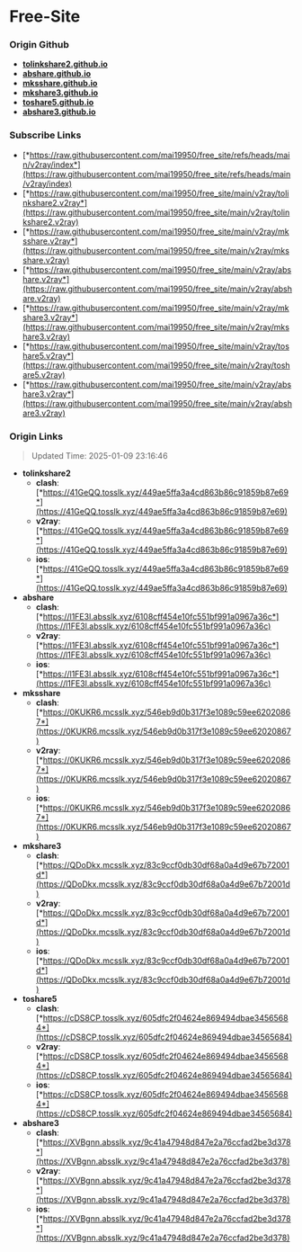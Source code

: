 # Free-Site

### Origin Github

- [**tolinkshare2.github.io**](https://github.com/tolinkshare2/tolinkshare2.github.io)
- [**abshare.github.io**](https://github.com/abshare/abshare.github.io)
- [**mksshare.github.io**](https://github.com/mksshare/mksshare.github.io)
- [**mkshare3.github.io**](https://github.com/mkshare3/mkshare3.github.io)
- [**toshare5.github.io**](https://github.com/toshare5/toshare5.github.io)
- [**abshare3.github.io**](https://github.com/abshare3/abshare3.github.io)

### Subscribe Links

- [*https://raw.githubusercontent.com/mai19950/free_site/refs/heads/main/v2ray/index*](https://raw.githubusercontent.com/mai19950/free_site/refs/heads/main/v2ray/index)
- [*https://raw.githubusercontent.com/mai19950/free_site/main/v2ray/tolinkshare2.v2ray*](https://raw.githubusercontent.com/mai19950/free_site/main/v2ray/tolinkshare2.v2ray)
- [*https://raw.githubusercontent.com/mai19950/free_site/main/v2ray/mksshare.v2ray*](https://raw.githubusercontent.com/mai19950/free_site/main/v2ray/mksshare.v2ray)
- [*https://raw.githubusercontent.com/mai19950/free_site/main/v2ray/abshare.v2ray*](https://raw.githubusercontent.com/mai19950/free_site/main/v2ray/abshare.v2ray)
- [*https://raw.githubusercontent.com/mai19950/free_site/main/v2ray/mkshare3.v2ray*](https://raw.githubusercontent.com/mai19950/free_site/main/v2ray/mkshare3.v2ray)
- [*https://raw.githubusercontent.com/mai19950/free_site/main/v2ray/toshare5.v2ray*](https://raw.githubusercontent.com/mai19950/free_site/main/v2ray/toshare5.v2ray)
- [*https://raw.githubusercontent.com/mai19950/free_site/main/v2ray/abshare3.v2ray*](https://raw.githubusercontent.com/mai19950/free_site/main/v2ray/abshare3.v2ray)

### Origin Links

> Updated Time: 2025-01-09 23:16:46

- **tolinkshare2**
  - **clash**: [*https://41GeQQ.tosslk.xyz/449ae5ffa3a4cd863b86c91859b87e69*](https://41GeQQ.tosslk.xyz/449ae5ffa3a4cd863b86c91859b87e69)
  - **v2ray**: [*https://41GeQQ.tosslk.xyz/449ae5ffa3a4cd863b86c91859b87e69*](https://41GeQQ.tosslk.xyz/449ae5ffa3a4cd863b86c91859b87e69)
  - **ios**: [*https://41GeQQ.tosslk.xyz/449ae5ffa3a4cd863b86c91859b87e69*](https://41GeQQ.tosslk.xyz/449ae5ffa3a4cd863b86c91859b87e69)
- **abshare**
  - **clash**: [*https://l1FE3l.absslk.xyz/6108cff454e10fc551bf991a0967a36c*](https://l1FE3l.absslk.xyz/6108cff454e10fc551bf991a0967a36c)
  - **v2ray**: [*https://l1FE3l.absslk.xyz/6108cff454e10fc551bf991a0967a36c*](https://l1FE3l.absslk.xyz/6108cff454e10fc551bf991a0967a36c)
  - **ios**: [*https://l1FE3l.absslk.xyz/6108cff454e10fc551bf991a0967a36c*](https://l1FE3l.absslk.xyz/6108cff454e10fc551bf991a0967a36c)
- **mksshare**
  - **clash**: [*https://0KUKR6.mcsslk.xyz/546eb9d0b317f3e1089c59ee62020867*](https://0KUKR6.mcsslk.xyz/546eb9d0b317f3e1089c59ee62020867)
  - **v2ray**: [*https://0KUKR6.mcsslk.xyz/546eb9d0b317f3e1089c59ee62020867*](https://0KUKR6.mcsslk.xyz/546eb9d0b317f3e1089c59ee62020867)
  - **ios**: [*https://0KUKR6.mcsslk.xyz/546eb9d0b317f3e1089c59ee62020867*](https://0KUKR6.mcsslk.xyz/546eb9d0b317f3e1089c59ee62020867)
- **mkshare3**
  - **clash**: [*https://QDoDkx.mcsslk.xyz/83c9ccf0db30df68a0a4d9e67b72001d*](https://QDoDkx.mcsslk.xyz/83c9ccf0db30df68a0a4d9e67b72001d)
  - **v2ray**: [*https://QDoDkx.mcsslk.xyz/83c9ccf0db30df68a0a4d9e67b72001d*](https://QDoDkx.mcsslk.xyz/83c9ccf0db30df68a0a4d9e67b72001d)
  - **ios**: [*https://QDoDkx.mcsslk.xyz/83c9ccf0db30df68a0a4d9e67b72001d*](https://QDoDkx.mcsslk.xyz/83c9ccf0db30df68a0a4d9e67b72001d)
- **toshare5**
  - **clash**: [*https://cDS8CP.tosslk.xyz/605dfc2f04624e869494dbae34565684*](https://cDS8CP.tosslk.xyz/605dfc2f04624e869494dbae34565684)
  - **v2ray**: [*https://cDS8CP.tosslk.xyz/605dfc2f04624e869494dbae34565684*](https://cDS8CP.tosslk.xyz/605dfc2f04624e869494dbae34565684)
  - **ios**: [*https://cDS8CP.tosslk.xyz/605dfc2f04624e869494dbae34565684*](https://cDS8CP.tosslk.xyz/605dfc2f04624e869494dbae34565684)
- **abshare3**
  - **clash**: [*https://XVBgnn.absslk.xyz/9c41a47948d847e2a76ccfad2be3d378*](https://XVBgnn.absslk.xyz/9c41a47948d847e2a76ccfad2be3d378)
  - **v2ray**: [*https://XVBgnn.absslk.xyz/9c41a47948d847e2a76ccfad2be3d378*](https://XVBgnn.absslk.xyz/9c41a47948d847e2a76ccfad2be3d378)
  - **ios**: [*https://XVBgnn.absslk.xyz/9c41a47948d847e2a76ccfad2be3d378*](https://XVBgnn.absslk.xyz/9c41a47948d847e2a76ccfad2be3d378)
